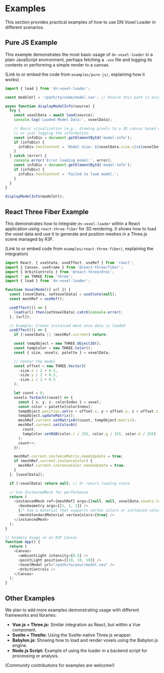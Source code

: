 # Examples

This section provides practical examples of how to use DN Voxel Loader in different scenarios.

## Pure JS Example

This example demonstrates the most basic usage of `dn-voxel-loader` in a plain JavaScript environment, perhaps fetching a `.vox` file and logging its contents or performing a simple render to a canvas.

(Link to or embed the code from `examples/pure-js/`, explaining how it works)

```javascript
import { load } from 'dn-voxel-loader';

const modelUrl = '/path/to/some/model.vox'; // Ensure this path is accessible

async function displayModelInfo(source) {
  try {
    const voxelData = await load(source);
    console.log('Loaded Model Data:', voxelData);

    // Basic visualization (e.g., drawing pixels to a 2D canvas based on voxel data)
    // or just logging the information.
    const infoDiv = document.getElementById('model-info');
    if (infoDiv) {
      infoDiv.textContent = `Model Size: ${voxelData.size.x}x${voxelData.size.y}x${voxelData.size.z}, Voxels: ${voxelData.voxels.length}`;
    }
  } catch (error) {
    console.error('Error loading model:', error);
    const infoDiv = document.getElementById('model-info');
    if (infoDiv) {
      infoDiv.textContent = 'Failed to load model.';
    }
  }
}

displayModelInfo(modelUrl);
```

## React Three Fiber Example

This demonstrates how to integrate `dn-voxel-loader` within a React application using `react-three-fiber` for 3D rendering. It shows how to load the voxel data and use it to generate and position meshes in a Three.js scene managed by R3F.

(Link to or embed code from `examples/react-three-fiber/`, explaining the integration)

```javascript
import React, { useState, useEffect, useRef } from 'react';
import { Canvas, useFrame } from '@react-three/fiber';
import { OrbitControls } from '@react-three/drei';
import * as THREE from 'three';
import { load } from 'dn-voxel-loader';

function VoxelModel({ url }) {
  const [voxelData, setVoxelData] = useState(null);
  const meshRef = useRef();

  useEffect(() => {
    load(url).then(setVoxelData).catch(console.error);
  }, [url]);

  // Example: Create instanced mesh once data is loaded
  useEffect(() => {
    if (!voxelData || !meshRef.current) return;

    const tempObject = new THREE.Object3D();
    const tempColor = new THREE.Color();
    const { size, voxels, palette } = voxelData;

    // Center the model
    const offset = new THREE.Vector3(
      -size.x / 2 + 0.5,
      -size.y / 2 + 0.5,
      -size.z / 2 + 0.5
    );

    let count = 0;
    voxels.forEach((voxel) => {
      const { x, y, z, colorIndex } = voxel;
      const color = palette[colorIndex];
      tempObject.position.set(x + offset.x, y + offset.y, z + offset.z);
      tempObject.updateMatrix();
      meshRef.current.setMatrixAt(count, tempObject.matrix);
      meshRef.current.setColorAt(
        count,
        tempColor.setRGB(color.r / 255, color.g / 255, color.b / 255)
      );
      count++;
    });

    meshRef.current.instanceMatrix.needsUpdate = true;
    if (meshRef.current.instanceColor) {
      meshRef.current.instanceColor.needsUpdate = true;
    }
  }, [voxelData]);

  if (!voxelData) return null; // Or return loading state

  // Use InstancedMesh for performance
  return (
    <instancedMesh ref={meshRef} args={[null, null, voxelData.voxels.length]}>
      <boxGeometry args={[1, 1, 1]} />
      {/* Use a material that supports vertex colors or instanced colors */}
      <meshStandardMaterial vertexColors={true} />
    </instancedMesh>
  );
}

// Example Usage in an R3F Canvas
function App() {
  return (
    <Canvas>
      <ambientLight intensity={0.5} />
      <pointLight position={[10, 10, 10]} />
      <VoxelModel url="/path/to/your/model.vox" />
      <OrbitControls />
    </Canvas>
  );
}
```

## Other Examples

We plan to add more examples demonstrating usage with different frameworks and libraries:

- **Vue.js + Three.js:** Similar integration as React, but within a Vue component.
- **Svelte + Threlte:** Using the Svelte-native Three.js wrapper.
- **Babylon.js:** Showing how to load and render voxels using the Babylon.js engine.
- **Node.js Script:** Example of using the loader in a backend script for processing or analysis.

(Community contributions for examples are welcome!)
